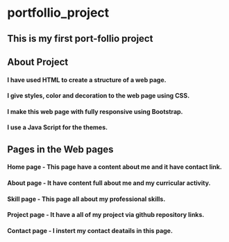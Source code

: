 # portfollio_project
## This is my first port-follio project 

## About Project
#### I have used HTML to create a structure of a web page.
#### I give styles, color and decoration to the web page using CSS.
#### I make this web page with fully responsive using Bootstrap.
#### I use a Java Script for the themes.

## Pages in the Web pages
#### Home page - This page have a content about me and it have contact link.
#### About page - It have content full about me and  my curricular activity.
#### Skill page - This page all about my professional skills.
#### Project page - It have a all of my project via github repository links.
#### Contact page - I instert my contact deatails in this page.
